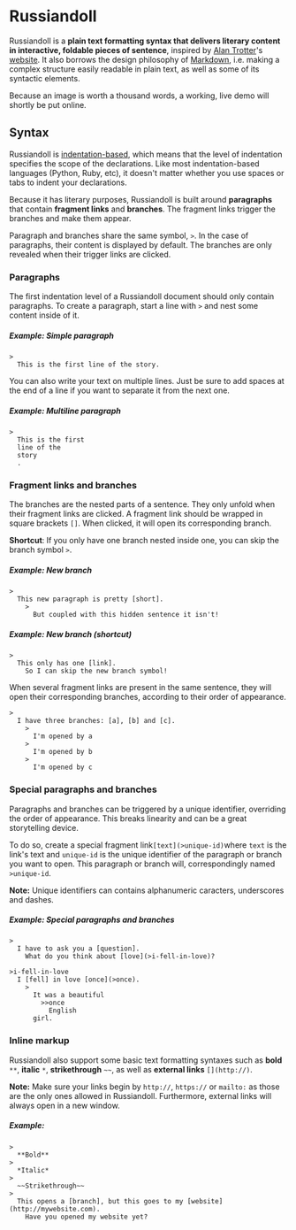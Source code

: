 # Russiandoll

Russiandoll is a **plain text formatting syntax that delivers literary content in interactive, foldable pieces of sentence**, inspired by [Alan Trotter](https://twitter.com/alantrotter)'s [website](http://greaterthanorequalto.net/). It also borrows the design philosophy of [Markdown](http://daringfireball.net/projects/markdown/), i.e. making a complex structure easily readable in plain text, as well as some of its syntactic elements.

Because an image is worth a thousand words, a working, live demo will shortly be put online.

## Syntax

Russiandoll is [indentation-based](https://en.wikipedia.org/wiki/Off-side_rule), which means that the level of indentation specifies the scope of the declarations. Like most indentation-based languages (Python, Ruby, etc), it doesn't matter whether you use spaces or tabs to indent your declarations.

Because it has literary purposes, Russiandoll is built around **paragraphs** that contain **fragment links** and **branches**. The fragment links trigger the branches and make them appear.

Paragraph and branches share the same symbol, `>`. In the case of paragraphs, their content is displayed by default. The branches are only revealed when their trigger links are clicked.

### Paragraphs 

The first indentation level of a Russiandoll document should only contain paragraphs. To create a paragraph, start a line with `>` and nest some content inside of it.

##### Example: Simple paragraph

```
>
  This is the first line of the story.
```

You can also write your text on multiple lines. Just be sure to add spaces at the end of a line if you want to separate it from the next one.

##### Example: Multiline paragraph

```
>
  This is the first 
  line of the 
  story 
  .
```

### Fragment links and branches

The branches are the nested parts of a sentence. They only unfold when their fragment links are clicked. A fragment link should be wrapped in square brackets `[]`. When clicked, it will open its corresponding branch.

**Shortcut**: If you only have one branch nested inside one, you can skip the branch symbol `>`.

##### Example: New branch

```
>
  This new paragraph is pretty [short]. 
  	>
      But coupled with this hidden sentence it isn't!
```

##### Example: New branch (shortcut)

```
>
  This only has one [link].
    So I can skip the new branch symbol!
```

When several fragment links are present in the same sentence, they will open their corresponding branches, according to their order of appearance.

```
>
  I have three branches: [a], [b] and [c].
  	>
  	  I'm opened by a
  	>
  	  I'm opened by b
  	>
  	  I'm opened by c 
```

### Special paragraphs and branches

Paragraphs and branches can be triggered by a unique identifier, overriding the order of appearance. This breaks linearity and can be a great storytelling device.

To do so, create a special fragment link`[text](>unique-id)`where `text` is the link's text and `unique-id` is the unique identifier of the paragraph or branch you want to open. This paragraph or branch will, correspondingly named `>unique-id`.

**Note:** Unique identifiers can contains alphanumeric caracters, underscores and dashes.

##### Example: Special paragraphs and branches

```
>
  I have to ask you a [question].
    What do you think about [love](>i-fell-in-love)?

>i-fell-in-love
  I [fell] in love [once](>once).
    >
      It was a beautiful 
        >>once
		  English 
      girl.
```

### Inline markup

Russiandoll also support some basic text formatting syntaxes such as **bold** `**`, **italic** `*`, **strikethrough** `~~`, as well as **external links** `[](http://)`. 

**Note:** Make sure your links begin by `http://`, `https://` or `mailto:` as those are the only ones allowed in Russiandoll. Furthermore, external links will always open in a new window.

##### Example: 

```
>
  **Bold**
>
  *Italic*
>
  ~~Strikethrough~~
>
  This opens a [branch], but this goes to my [website](http://mywebsite.com).
  	Have you opened my website yet?
```

